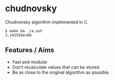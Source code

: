 # chudnovsky
Chudnovsky algorithm implemented in C.

```
$ make && ./a.out
3.141593e+00
```

## Features / Aims

* Fast and modular
 * Don't recalculate values that can be stored.
 * Be as close to the original algorithm as possible.
